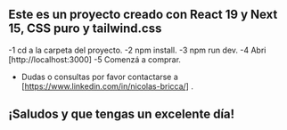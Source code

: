 ## Este es un proyecto creado con React 19 y Next 15, CSS puro y tailwind.css

-1 cd a la carpeta del proyecto.
-2 npm install.
-3 npm run dev.
-4 Abri [http://localhost:3000]
-5 Comenzá a comprar.

- Dudas o consultas por favor contactarse a [https://www.linkedin.com/in/nicolas-bricca/] .

## ¡Saludos y que tengas un excelente día!


